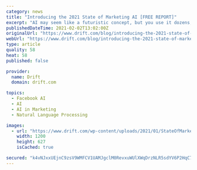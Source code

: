 ```yaml
---
category: news
title: "Introducing the 2021 State of Marketing AI [FREE REPORT]"
excerpt: "AI may seem like a futuristic concept, but you use it dozens, if not hundreds, of times everyday most likely without knowing it. Major brands such Amazon, Facebook, Google, Microsoft,"
publishedDateTime: 2021-02-02T13:02:00Z
originalUrl: "https://www.drift.com/blog/introducing-the-2021-state-of-marketing-ai-free-report/"
webUrl: "https://www.drift.com/blog/introducing-the-2021-state-of-marketing-ai-free-report/"
type: article
quality: 58
heat: 58
published: false

provider:
  name: Drift
  domain: drift.com

topics:
  - Facebook AI
  - AI
  - AI in Marketing
  - Natural Language Processing

images:
  - url: "https://www.drift.com/wp-content/uploads/2021/01/StateOfMarketingAI-INDEX-BLOG.jpg"
    width: 1200
    height: 627
    isCached: true

secured: "k4vNJxxUEjnC9zsV9WMFCV1UAMJgclM0RevxuWUlXWqDrzNLR5sdYV6P2HqC7rIeTPgfidC0Gg8jxLH7m9AKLcz4T/HGETf3QT8N1NN+0kvfy/WSf2eM2bwUdzgEwKP664TbMMshrbB+ptAReGS7XB6gOG6bbzSZCTzx10ZLl9NCCVnkUIcxdzp7gMPLFdvZBXdJAgAq4lV3lR+kU6fkpB3YPgfeT4ppEHkTAP0Pxbyt4dHkCxGam2G0rFWCzy/LgW8jCgFrZL474F39wMud2yp3njsBHKvMu2EXdKKFkWsex/ny2POWYjrZvL0YlrP7/V5fi3SspNd0RxVyUumUO9z9N0yFDewPlA8f9unhKdo=;FcHyJIagsGZLoQ6GKUytKw=="
---
```


